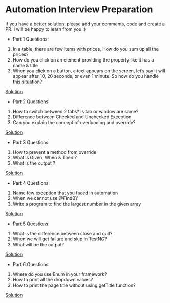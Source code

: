# Automation Interview Preparation
If you have a better solution, please add your comments, code and create a PR. I will be happy to learn from you :)

- Part 1
Questions:
1. In a table, there are few items with prices, How do you sum up all the prices?
2. How do you click on an element providing the property like it has a name & title
3. When you click on a button, a text appears on the screen, let’s say it will appear after 10, 20 seconds, or even 1 minute. So how do you handle this situation?

[Solution](https://youtu.be/hQvU3DW8T_k)

- Part 2
Questions:
1. How to switch between 2 tabs? Is tab or window are same?
2. Difference between Checked and Unchecked Exception
3. Can you explain the concept of overloading and override?

[Solution](https://youtu.be/i-t7COgw7_o)

- Part 3
Questions:
1. How to prevent a method from override
2. What is Given, When & Then ?
3. What is the output ?

[Solution](https://youtu.be/BLhHxj9YqLw)

- Part 4
Questions:
1. Name few exception that you faced in automation
2. When we cannot use @FIndBY
3. Write a program to find the largest number in the given array

[Solution](https://youtu.be/aKEK5ly5k0c)

- Part 5
Questions:
1. What is the difference between close and quit?
2. When we will get failure and skip in TestNG?
3. What will be the output?

[Solution](https://youtu.be/E8CU1Wsemwk)

- Part 6
Questions:
1. Where do you use Enum in your framework?
2. How to print all the dropdown values?
3. How to print the page title without using getTitle function?

[Solution](https://youtu.be/m2K9yY_4O_0)
